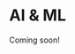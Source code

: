 # AI & ML
Coming soon!
<!-- ## Machine Learning

ML example could be from Spatial Thoughts or Whitebark pine

Write entire chapter using ai even the text from Copilot, Gemini, and ChatGPT. For each ask them to write code for the same example from chp1, then review. Might be a bit tedious

Using generative AI to generate geemap code within jupyter lab: https://www.youtube.com/watch?v=57eXNc299Ik

## Resources
- [Autonomous GIS](https://github.com/gladcolor/LLM-Geo) repo
- [Clay Foundation Model](https://clay-foundation.github.io/model/index.html). Only works on linux devices with CUDA GPUs? 
- [human brain edge over ai article](https://www.linkedin.com/pulse/where-human-brain-still-has-edge-over-ai-fast-company-j2jpe/)

geogpt. medium article is underwhelming but the repo has better examples. https://medium.com/@ageospatial/geogpt-using-openais-custom-gpts-for-geospatial-analysis-aa6145f9666d

ai plugin for QGIS: https://medium.com/aino-world/introducing-the-aino-ai-plugin-for-qgis-enhancing-spatial-data-analysis-8cf3b9e66da1
-->

